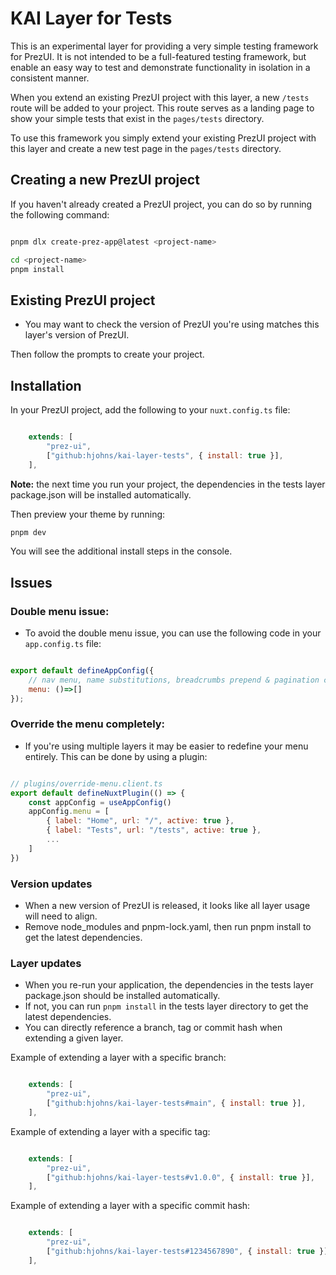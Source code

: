 # KAI Layer for Tests

This is an experimental layer for providing a very simple testing framework for PrezUI. It is not intended to be a full-featured testing framework, but enable an easy way to test and demonstrate functionality in isolation in a consistent manner.

When you extend an existing PrezUI project with this layer, a new `/tests` route will be added to your project. This route serves as a landing page to show your simple tests that exist in the `pages/tests` directory.

To use this framework you simply extend your existing PrezUI project with this layer and create a new test page in the `pages/tests` directory.


## Creating a new PrezUI project

If you haven't already created a PrezUI project, you can do so by running the following command:

```bash

pnpm dlx create-prez-app@latest <project-name>

cd <project-name>
pnpm install

```

## Existing PrezUI project
- You may want to check the version of PrezUI you're using matches this layer's version of PrezUI.


Then follow the prompts to create your project.

## Installation

In your PrezUI project, add the following to your `nuxt.config.ts` file:

```javascript

    extends: [
        "prez-ui",
        ["github:hjohns/kai-layer-tests", { install: true }],
    ],

```
__Note:__ the next time you run your project, the dependencies in the tests layer package.json will be installed automatically.


Then preview your theme by running:

```bash
pnpm dev
```
You will see the additional install steps in the console.


## Issues

### Double menu issue:
- To avoid the double menu issue, you can use the following code in your `app.config.ts` file:

```javascript

export default defineAppConfig({
    // nav menu, name substitutions, breadcrumbs prepend & pagination config goes here
    menu: ()=>[]
});

```

### Override the menu completely:
- If you're using multiple layers it may be easier to redefine your menu entirely. This can be done by using a plugin:

```javascript

// plugins/override-menu.client.ts
export default defineNuxtPlugin(() => {
    const appConfig = useAppConfig()
    appConfig.menu = [
        { label: "Home", url: "/", active: true },
        { label: "Tests", url: "/tests", active: true },
        ...
    ]
})

```

### Version updates
- When a new version of PrezUI is released, it looks like all layer usage will need to align.
- Remove node_modules and pnpm-lock.yaml, then run pnpm install to get the latest dependencies.


### Layer updates
- When you re-run your application, the dependencies in the tests layer package.json should be installed automatically.
- If not, you can run `pnpm install` in the tests layer directory to get the latest dependencies.
- You can directly reference a branch, tag or commit hash when extending a given layer.

Example of extending a layer with a specific branch:
```javascript

    extends: [
        "prez-ui",
        ["github:hjohns/kai-layer-tests#main", { install: true }],
    ],

```

Example of extending a layer with a specific tag:
```javascript

    extends: [
        "prez-ui",
        ["github:hjohns/kai-layer-tests#v1.0.0", { install: true }],
    ],

```

Example of extending a layer with a specific commit hash:
```javascript

    extends: [
        "prez-ui",
        ["github:hjohns/kai-layer-tests#1234567890", { install: true }],
    ],

```
